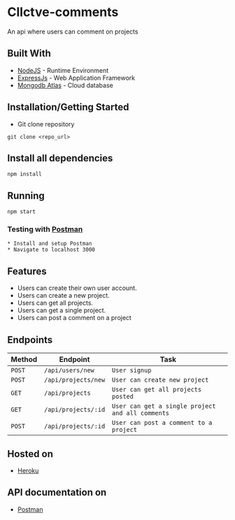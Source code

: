 # Cllctve-comments
An api where users can comment on projects

## Built With

* [NodeJS](https://nodejs.org/) - Runtime Environment
* [ExpressJs](https://expressjs.com/) - Web Application Framework
* [Mongodb Atlas](https://cloud.mongodb.com/) - Cloud database

## Installation/Getting Started
* Git clone repository
``` 
git clone <repo_url>
```

## Install all dependencies
```
npm install
```
## Running
```
npm start
```

### Testing with [Postman](www.postman.com)
```
* Install and setup Postman 
* Navigate to localhost 3000 
```

## Features
* Users can create their own user account.
* Users can create a new project.
* Users can get all projects.
* Users can get a single project.
* Users can post a comment on a project

## Endpoints
|  Method  |  Endpoint  |  Task  |
|  --- |  --- |  ---  |
|  `POST`  |  `/api/users/new`  |  `User signup`  |
|  `POST`  |  `/api/projects/new`  |  `User can create new project`  |
|  `GET`  |  `/api/projects`  |  `User can get all projects posted` |
|  `GET`  |  `/api/projects/:id`  |  `User can get a single project and all comments`  |
|  `POST`  |  `/api/projects/:id`  |  `User can post a comment to a project`  |

## Hosted on
* [Heroku](https://cllctve-comments.herokuapp.com)

## API documentation on
* [Postman](https://documenter.getpostman.com/view/8823206/Tzkzpyru)